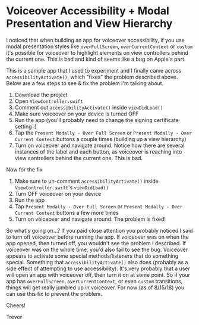 # Voiceover Accessibility + Modal Presentation and View Hierarchy

I noticed that when building an app for voiceover accessibility, if you use modal presentation styles like `overFullScreen`, `overCurrentContext` or `custom` it's possible for voiceover to highlight elements on view controllers behind the current one. This is bad and kind of seems like a bug on Apple's part.

This is a sample app that I used to experiment and I finally came across `accessibilityActivate()`, which "fixes" the problem described above. Below are a few steps to see & fix the problem I'm talking about.

1. Download the project
2. Open `ViewController.swift`
3. Comment out `accessibilityActivate()` inside `viewDidLoad()`
4. Make sure voiceover on your device is turned OFF
5. Run the app (you'll probably need to change the signing certificate setting :)
6. Tap the `Present Modally - Over Full Screen` or `Present Modally - Over Current Context` buttons a couple times (building up a view hierarchy)
7. Turn on voiceover and navigate around. Notice how there are several instances of the label and each button, as voiceover is reaching into view controllers behind the current one. This is bad.

Now for the fix

1. Make sure to un-comment `accessibilityActivate()` inside `ViewController.swift`'s `viewDidLoad()`
2. Turn OFF voiceover on your device
3. Run the app
4. Tap `Present Modally - Over Full Screen` or `Present Modally - Over Current Context` buttons a few more times
5. Turn on voiceover and navigate around. The problem is fixed!

So what's going on...?
If you paid close attention you probably noticed I said to turn off voiceover before running the app. If voiceover was on when the app opened, then turned off, you wouldn't see the problem I described. If voiceover was on the whole time, you'd also fail to see the bug. Voiceover appears to activate some special methods/listeners that do something special. Something that `accessibilityActivate()` also does (probably as a side effect of attempting to use accessibility). It's very probably that a user will open an app with voiceover off, then turn it on at some point. So if your app has `overFullScreen`, `overCurrentContext`, or even `custom` transitions, things will get really jumbled up in voiceover. For now (as of 8/15/18) you can use this fix to prevent the problem. 

Cheers!

Trevor
